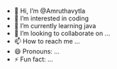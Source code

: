 - 👋 Hi, I’m @Amruthavytla
- 👀 I’m interested in coding 
- 🌱 I’m currently learning java
- 💞️ I’m looking to collaborate on ...
- 📫 How to reach me ...
- 😄 Pronouns: ...
- ⚡ Fun fact: ...

<!---
Amruthavytla/Amruthavytla is a ✨ special ✨ repository because its `README.md` (this file) appears on your GitHub profile.
You can click the Preview link to take a look at your changes.
--->
